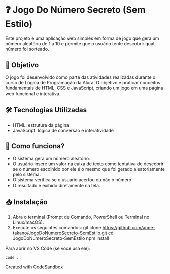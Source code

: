 # ❓ Jogo Do Número Secreto (Sem Estilo)
Este projeto é uma aplicação web simples em forma de jogo que gera um número aleatório de 1 a 10 e permite que o usuário tente descobrir qual número foi sorteado.

## 🎯 Objetivo

O jogo foi desenvolvido como parte das atividades realizadas durante o curso de Lógica de Programação da Alura. O objetivo é praticar conceitos fundamentais de HTML, CSS e JavaScript, criando um jogo em uma página web funcional e interativa.

## 🛠️ Tecnologias Utilizadas

- HTML: estrutura da página
- JavaScript: lógica de conversão e interatividade

## 🚀 Como funciona?

- O sistema gera um número aleatório.
- O usuário insere um valor na caixa de texto como tentativa de descobrir se o número escolhido por ele é o mesmo que foi gerado aleatoriamente pelo sistema.
- O sistema verifica se o usuário acertou ou não o número.
- O resultado é exibido diretamente na tela.

## 📥 Instalação  

1. Abra o terminal (Prompt de Comando, PowerShell ou Terminal no Linux/macOS).
2. Execute os seguintes comandos:
    git clone https://github.com/anne-takano/JogoDoNumeroSecreto-SemEstilo.git 
    cd JogoDoNumeroSecreto-SemEstilo
    npm install

Para abrir no VS Code (se você usa ele):

    code .


Created with CodeSandbox
